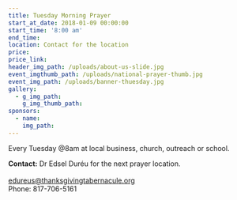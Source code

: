 ```yaml
---
title: Tuesday Morning Prayer
start_at_date: 2018-01-09 00:00:00
start_time: '8:00 am'
end_time:
location: Contact for the location
price:
price_link:
header_img_path: /uploads/about-us-slide.jpg
event_imgthumb_path: /uploads/national-prayer-thumb.jpg
event_img_path: /uploads/banner-thuesday.jpg
gallery:
  - g_img_path:
    g_img_thumb_path:
sponsors:
  - name:
    img_path:
---
```



Every Tuesday @8am at local business, church, outreach or school.

**Contact:** Dr Edsel Duréu for the next prayer location.<br><br>[edureus@thanksgivingtabernacule.org](javascript:void(location.href='mailto:'+String.fromCharCode(101,100,117,114,101,117,115,64,116,104,97,110,107,115,103,105,118,105,110,103,116,97,98,101,114,110,97,99,117,108,101,46,111,114,103)))<br>Phone: 817-706-5161